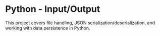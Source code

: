# Python - Input/Output

This project covers file handling, JSON serialization/deserialization, and working with data persistence in Python.

